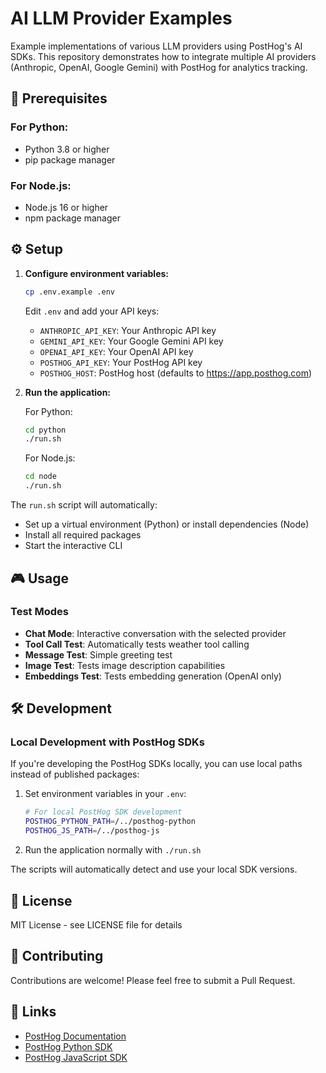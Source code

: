 # AI LLM Provider Examples

Example implementations of various LLM providers using PostHog's AI SDKs. This repository demonstrates how to integrate multiple AI providers (Anthropic, OpenAI, Google Gemini) with PostHog for analytics tracking.

## 🔧 Prerequisites

### For Python:
- Python 3.8 or higher
- pip package manager

### For Node.js:
- Node.js 16 or higher
- npm package manager

## ⚙️ Setup

1. **Configure environment variables:**
   ```bash
   cp .env.example .env
   ```
   Edit `.env` and add your API keys:
   - `ANTHROPIC_API_KEY`: Your Anthropic API key
   - `GEMINI_API_KEY`: Your Google Gemini API key
   - `OPENAI_API_KEY`: Your OpenAI API key
   - `POSTHOG_API_KEY`: Your PostHog API key
   - `POSTHOG_HOST`: PostHog host (defaults to https://app.posthog.com)

2. **Run the application:**

   For Python:
   ```bash
   cd python
   ./run.sh
   ```

   For Node.js:
   ```bash
   cd node
   ./run.sh
   ```

The `run.sh` script will automatically:
- Set up a virtual environment (Python) or install dependencies (Node)
- Install all required packages
- Start the interactive CLI

## 🎮 Usage

### Test Modes
- **Chat Mode**: Interactive conversation with the selected provider
- **Tool Call Test**: Automatically tests weather tool calling
- **Message Test**: Simple greeting test
- **Image Test**: Tests image description capabilities
- **Embeddings Test**: Tests embedding generation (OpenAI only)

## 🛠️ Development

### Local Development with PostHog SDKs

If you're developing the PostHog SDKs locally, you can use local paths instead of published packages:

1. Set environment variables in your `.env`:
   ```bash
   # For local PostHog SDK development
   POSTHOG_PYTHON_PATH=/../posthog-python
   POSTHOG_JS_PATH=/../posthog-js
   ```

2. Run the application normally with `./run.sh`

The scripts will automatically detect and use your local SDK versions.

## 📝 License

MIT License - see LICENSE file for details

## 🤝 Contributing

Contributions are welcome! Please feel free to submit a Pull Request.

## 🔗 Links

- [PostHog Documentation](https://posthog.com/docs)
- [PostHog Python SDK](https://github.com/PostHog/posthog-python)
- [PostHog JavaScript SDK](https://github.com/PostHog/posthog-js)